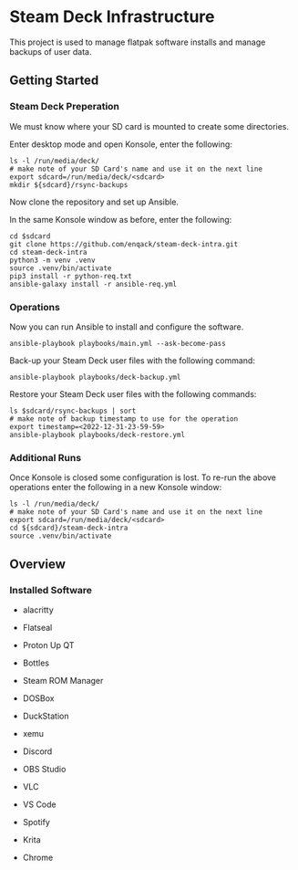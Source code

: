 # Steam Deck Infrastructure

This project is used to manage flatpak software installs and manage backups of user data.

## Getting Started

### Steam Deck Preperation

We must know where your SD card is mounted to create some directories.

Enter desktop mode and open Konsole, enter the following:

```
ls -l /run/media/deck/
# make note of your SD Card's name and use it on the next line
export sdcard=/run/media/deck/<sdcard>
mkdir ${sdcard}/rsync-backups
```

Now clone the repository and set up Ansible.

In the same Konsole window as before, enter the following:

```
cd $sdcard
git clone https://github.com/enqack/steam-deck-intra.git
cd steam-deck-intra
python3 -m venv .venv
source .venv/bin/activate
pip3 install -r python-req.txt
ansible-galaxy install -r ansible-req.yml
```

### Operations

Now you can run Ansible to install and configure the software. 

```
ansible-playbook playbooks/main.yml --ask-become-pass
```

Back-up your Steam Deck user files with the following command:

```
ansible-playbook playbooks/deck-backup.yml
```

Restore your Steam Deck user files with the following commands:

```
ls $sdcard/rsync-backups | sort
# make note of backup timestamp to use for the operation
export timestamp=<2022-12-31-23-59-59>
ansible-playbook playbooks/deck-restore.yml
```

### Additional Runs

Once Konsole is closed some configuration is lost. To re-run the above operations enter the following in a new Konsole window:

```
ls -l /run/media/deck/
# make note of your SD Card's name and use it on the next line
export sdcard=/run/media/deck/<sdcard>
cd ${sdcard}/steam-deck-intra
source .venv/bin/activate
```

## Overview

### Installed Software

* alacritty

* Flatseal
* Proton Up QT
* Bottles

* Steam ROM Manager
* DOSBox
* DuckStation
* xemu

* Discord
* OBS Studio
* VLC
* VS Code
* Spotify
* Krita
* Chrome
